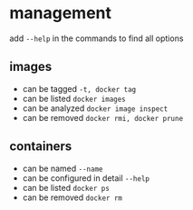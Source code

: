 # management

add `--help` in the commands to find all options

## images 
- can be tagged `-t, docker tag`
- can be listed `docker images`
- can be analyzed `docker image inspect`
- can be removed `docker rmi, docker prune`

## containers
- can be named `--name`
- can be configured in detail `--help`
- can be listed `docker ps`
- can be removed `docker rm`